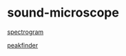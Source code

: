 # sound-microscope

[spectrogram](https://aatishb.github.io/sound-microscope/spectrogram/)

[peakfinder](https://aatishb.github.io/sound-microscope/peakfinder/)
